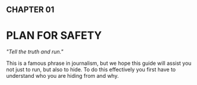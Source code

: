 ## CHAPTER 01

# PLAN FOR SAFETY

*"Tell the truth and run."*

This is a famous phrase in journalism, but we hope this guide will assist you not just to run, but also to hide. To do this effectively you first have to understand who you are hiding from and why.
